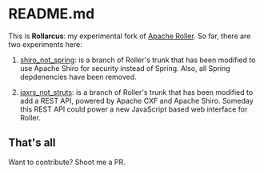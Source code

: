 README.md
===

This is __Rollarcus__: my experimental fork of [Apache Roller](https://github.com/apache/roller).
So far, there are two experiments here:

1) [shiro_not_spring](https://github.com/snoopdave/rollarcus/tree/shiro_not_spring): is a
branch of Roller's trunk that has been modified to use Apache Shiro for security instead of Spring. 
Also, all Spring depdenencies have been removed.

2) [jaxrs_not_struts](https://github.com/snoopdave/rollarcus/tree/jaxrs_not_struts): is a branch of Roller's
trunk that has been modified to add a REST API, powered by Apache CXF and Apache Shiro. Someday this REST API
could power a new JavaScript based web interface for Roller.


That's all
---

Want to contribute? Shoot me a PR.

